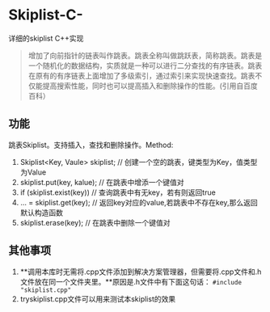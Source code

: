 # Skiplist-C-
详细的skiplist C++实现
> 增加了向前指针的链表叫作跳表。跳表全称叫做跳跃表，简称跳表。跳表是一个随机化的数据结构，实质就是一种可以进行二分查找的有序链表。跳表在原有的有序链表上面增加了多级索引，通过索引来实现快速查找。跳表不仅能提高搜索性能，同时也可以提高插入和删除操作的性能。(引用自百度百科）
## 功能
跳表Skiplist。支持插入，查找和删除操作。Method:
1. Skiplist<Key, Vaule> skiplist; // 创建一个空的跳表，键类型为Key，值类型为Value
2. skiplist.put(key, kalue);      // 在跳表中增添一个键值对
3. if (skiplist.exist(key))       // 查询跳表中有无key，若有则返回true
4. ... = skiplist.get(key);       // 返回key对应的value,若跳表中不存在key,那么返回默认构造函数
5. skiplist.erase(key);           // 在跳表中删除一个键值对
## 其他事项
1. **调用本库时无需将.cpp文件添加到解决方案管理器，但需要将.cpp文件和.h文件放在同一个文件夹里。**原因是.h文件中有下面这句话：
`#include "skiplist.cpp"`
2. tryskiplist.cpp文件可以用来测试本skiplist的效果
